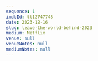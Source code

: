 ```yaml
---
sequence: 1
imdbId: tt12747748
date: 2023-12-16
slug: leave-the-world-behind-2023
medium: Netflix
venue: null
venueNotes: null
mediumNotes: null
---
```


